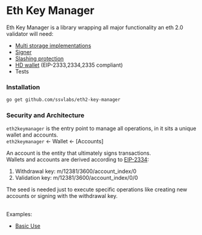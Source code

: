 # Eth Key Manager

 Eth Key Manager is a library wrapping all major functionality an eth 2.0 validator will need:
  - [Multi storage implementations](https://github.com/ssvlabs/eth2-key-manager/tree/master/stores)
  - [Signer](https://github.com/ssvlabs/eth2-key-manager/tree/master/validator_signer)
  - [Slashing protection](https://github.com/ssvlabs/eth2-key-manager/tree/master/slashing_protection)
  - [HD wallet](https://github.com/ssvlabs/eth2-key-manager/tree/master/wallet_hd) (EIP-2333,2334,2335 compliant)
  - Tests

### Installation

 ```sh
go get github.com/ssvlabs/eth2-key-manager
   ```

### Security and Architecture
`eth2keymanager` is the entry point to manage all operations, in it sits a unique wallet and accounts.<br/> 
`eth2keymanager` <- Wallet <- [Accounts]


An account is the entity that ultimately signs transactions.<br/> 
Wallets and accounts are derived according to [EIP-2334](https://github.com/ethereum/EIPs/blob/master/EIPS/eip-2334.md#validator-keys):<br/>
1) Withdrawal key: m/12381/3600/account_index/0<br/>
2) Validation key: m/12381/3600/account_index/0/0<br/>

The seed is needed just to execute specific operations like creating new accounts or signing with the withdrawal key. <br/><br/>

Examples:
- [Basic Use]()
